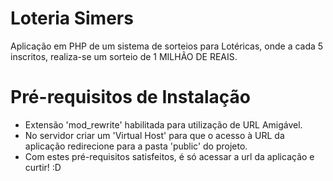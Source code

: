 # Loteria Simers

<p>
Aplicação em PHP de um sistema de sorteios para Lotéricas,
onde a cada 5 inscritos, realiza-se um sorteio de 1 MILHÃO DE REAIS.
</p>

<h1>Pré-requisitos de Instalação</h1>

<ul>
<li>Extensão 'mod_rewrite' habilitada para utilização de URL Amigável.</li>
<li>No servidor criar um 'Virtual Host' para que o acesso à URL da aplicação redirecione para a pasta 'public' do projeto.</li>
<li>Com estes pré-requisitos satisfeitos, é só acessar a url da aplicação e curtir! :D</li>
</ul>
